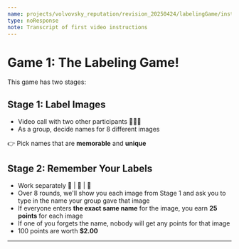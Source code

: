 ```yaml
---
name: projects/volvovsky_reputation/revision_20250424/labelingGame/instructions.md
type: noResponse
note: Transcript of first video instructions
---
```


# Game 1: The Labeling Game!

This game has two stages:

## Stage 1: Label Images

- Video call with two other participants 👤👤👤
- As a group, decide names for 8 different images

👉 Pick names that are **memorable** and **unique**

## Stage 2: Remember Your Labels

- Work separately 👤 | 👤 | 👤
- Over 8 rounds, we'll show you each image from Stage 1 and ask you to type in the name your group gave that image
- If everyone enters **the exact same name** for the image, you earn **25 points** for each image
- If one of you forgets the name, nobody will get any points for that image
- 100 points are worth **$2.00**

---
